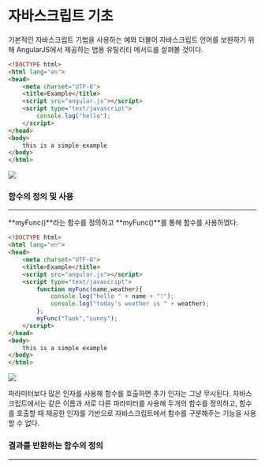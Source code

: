 # 자바스크립트 기초



기본적인 자바스크립트 기법을 사용하는 예와 더불어 자바스크립트 언어를 보완하기 위해 AngularJS에서 제공하는 범용 유틸리티 메서드를 살펴볼 것이다.



```html
<!DOCTYPE html>
<html lang="en">
<head>
    <meta charset="UTF-8">
    <title>Example</title>
    <script src="angular.js"></script>
    <script type="text/javascript">
        console.log("hello");
    </script>
</head>
<body>
    this is a simple example
</body>
</html>
```



![](C:\Users\Kim\Documents\javasctrip이해-1.PNG)



### 함수의 정의 및 사용

---------------------------------

**myFunc()**라는 함수를 정의하고 **myFunc()**를 통해 함수를 사용하였다.

```html
<!DOCTYPE html>
<html lang="en">
<head>
    <meta charset="UTF-8">
    <title>Example</title>
    <script src="angular.js"></script>
    <script type="text/javascript">
        function myFunc(name,weather){
            console.log("hello " + name + "!");
            console.log("today's weather is " + weather);
        };
        myFunc("Taek","sunny");
    </script>
</head>
<body>
    this is a simple example
</body>
</html>
```



![](C:\Users\Kim\Documents\javasctrip이해-2.PNG)



파라미터보다 많은 인자를 사용해 함수를 호출하면 추가 인자는 그냥 무시된다. 자바스크립트에서는 같은 이름과 서로 다른 파라미터를 사용해 두개의 함수를 정의하고, 함수를 호출할 때 제공한 인자를 기반으로 자바스크립트에서 함수를 구분해주는 기능을 사용할 수 없다. 



### 결과를 반환하는 함수의 정의

-------------------------

